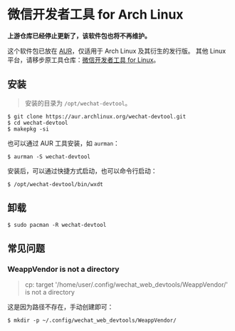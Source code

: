 # 微信开发者工具 for Arch Linux

**上游仓库已经停止更新了，该软件包也将不再维护。**

这个软件包已放在 [AUR](https://aur.archlinux.org/packages/wechat-devtool)，仅适用于 Arch Linux 及其衍生的发行版。
其他 Linux 平台，请移步原工具仓库：[微信开发者工具 for Linux](https://github.com/cytle/wechat_web_devtools)。

## 安装

> 安装的目录为 `/opt/wechat-devtool`。

```shell
$ git clone https://aur.archlinux.org/wechat-devtool.git
$ cd wechat-devtool
$ makepkg -si
```

也可以通过 AUR 工具安装，如 `aurman`：

```shell
$ aurman -S wechat-devtool
```

安装后，可以通过快捷方式启动，也可以命令行启动：

```
$ /opt/wechat-devtool/bin/wxdt
```

## 卸载

```shell
$ sudo pacman -R wechat-devtool
```

## 常见问题

### WeappVendor is not a directory

> cp: target '/home/user/.config/wechat_web_devtools/WeappVendor/' is not a directory

这是因为路径不存在，手动创建即可：

```shell
$ mkdir -p ~/.config/wechat_web_devtools/WeappVendor/
```
